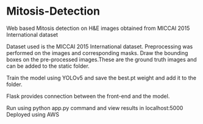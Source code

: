 # Mitosis-Detection
Web based Mitosis detection on H&E images obtained from MICCAI 2015 International dataset

Dataset used is the MICCAI 2015 International dataset.
Preprocessing was performed on the images and corresponding masks.
Draw the bounding boxes on the pre-processed images.These are the ground truth images and can be added to the static folder.

Train the model using YOLOv5 and save the best.pt weight and add it to the folder.

Flask provides connection between the front-end and the model.

Run using python app.py command and view results in localhost:5000
Deployed using AWS 
